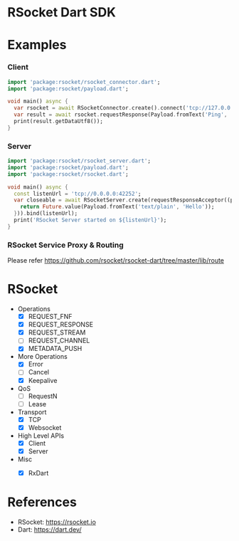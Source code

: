RSocket Dart SDK
================

# Examples

### Client

```dart
import 'package:rsocket/rsocket_connector.dart';
import 'package:rsocket/payload.dart';

void main() async {
  var rsocket = await RSocketConnector.create().connect('tcp://127.0.0.1:42252');
  var result = await rsocket.requestResponse(Payload.fromText('Ping', ''));
  print(result.getDataUtf8());
}
```

### Server

```dart
import 'package:rsocket/rsocket_server.dart';
import 'package:rsocket/payload.dart';
import 'package:rsocket/rsocket.dart';

void main() async {
  const listenUrl = 'tcp://0.0.0.0:42252';
  var closeable = await RSocketServer.create(requestResponseAcceptor((payload) {
    return Future.value(Payload.fromText('text/plain', 'Hello'));
  })).bind(listenUrl);
  print('RSocket Server started on ${listenUrl}');
}

```

### RSocket Service Proxy & Routing

Please refer https://github.com/rsocket/rsocket-dart/tree/master/lib/route

# RSocket

- Operations
  - [x] REQUEST_FNF
  - [x] REQUEST_RESPONSE
  - [x] REQUEST_STREAM
  - [ ] REQUEST_CHANNEL
  - [x] METADATA_PUSH
- More Operations
  - [x] Error
  - [ ] Cancel
  - [x] Keepalive
- QoS
  - [ ] RequestN
  - [ ] Lease
- Transport
  - [x] TCP
  - [x] Websocket
- High Level APIs
  - [x] Client
  - [x] Server
- Misc
  - [x] RxDart


# References

* RSocket: https://rsocket.io
* Dart: https://dart.dev/
